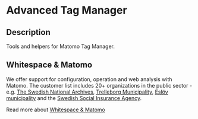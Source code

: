 # Advanced Tag Manager

## Description

Tools and helpers for Matomo Tag Manager.

## Whitespace & Matomo

We offer support for configuration, operation and web analysis with Matomo. The customer list includes 20+ organizations in the public sector - e.g. [The Swedish National Archives](https://riksarkivet.se/), [Trelleborg Municipality](https://www.trelleborg.se/), [Eslöv municipality](https://eslov.se/) and the [Swedish Social Insurance Agency](https://www.forsakringskassan.se/).

Read more about [Whitespace & Matomo](https://whitespace.se/matomo/)

